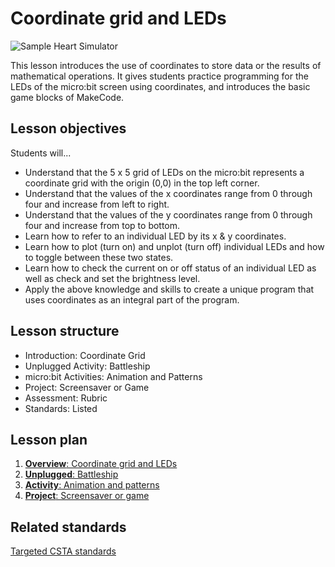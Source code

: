 # Coordinate grid and LEDs

![Sample Heart Simulator](/static/courses/csintro/coordinates/cover.png)

This lesson introduces the use of coordinates to store data or the results of mathematical operations. It gives students practice programming for the LEDs of the micro:bit screen using coordinates, and introduces the basic game blocks of MakeCode.

## Lesson objectives

Students will...
* Understand that the 5 x 5 grid of LEDs on the micro:bit represents a coordinate grid with the origin (0,0) in the top left corner.
* Understand that the values of the x coordinates range from 0 through four and increase from left to right.
* Understand that the values of the y coordinates range from 0 through four and increase from top to bottom.
* Learn how to refer to an individual LED by its x & y coordinates.
* Learn how to plot (turn on) and unplot (turn off) individual LEDs and how to toggle between these two states.
* Learn how to check the current on or off status of an individual LED as well as check and set the brightness level.
* Apply the above knowledge and skills to create a unique program that uses coordinates as an integral part of the program.

## Lesson structure

* Introduction: Coordinate Grid
* Unplugged Activity: Battleship
* micro:bit Activities: Animation and Patterns
* Project: Screensaver or Game
* Assessment: Rubric 
* Standards: Listed

## Lesson plan

1. [**Overview**: Coordinate grid and LEDs](/courses/csintro/coordinates/overview)
2. [**Unplugged**: Battleship](/courses/csintro/coordinates/unplugged)
3. [**Activity**: Animation and patterns](/courses/csintro/coordinates/activity)
4. [**Project**: Screensaver or game](/courses/csintro/coordinates/project)

## Related standards

[Targeted CSTA standards](/courses/csintro/coordinates/standards)